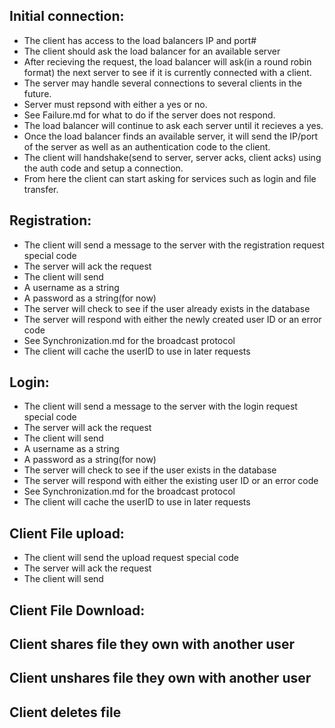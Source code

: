## Initial connection:

- The client has access to the load balancers IP and port#
- The client should ask the load balancer for an available server
- After recieving the request, the load balancer will ask(in a round robin format) the next server to see if it is currently connected with a client. 
- The server may handle several connections to several clients in the future.
- Server must repsond with either a yes or no. 
- See Failure.md for what to do if the server does not respond.
- The load balancer will continue to ask each server until it recieves a yes.
- Once the load balancer finds an available server, it will send the IP/port of the server as well as an authentication code to the client.
- The client will handshake(send to server, server acks, client acks) using the auth code and setup a connection.
- From here the client can start asking for services such as login and file transfer.


## Registration:

- The client will send a message to the server with the registration request special code
- The server will ack the request
- The client will send
- A username as a string
- A password as a string(for now)
- The server will check to see if the user already exists in the database
- The server will respond with either the newly created user ID or an error code
- See Synchronization.md for the broadcast protocol
- The client will cache the userID to use in later requests

## Login:

- The client will send a message to the server with the login request special code
- The server will ack the request
- The client will send
- A username as a string
- A password as a string(for now)
- The server will check to see if the user exists in the database
- The server will respond with either the existing user ID or an error code
- See Synchronization.md for the broadcast protocol
- The client will cache the userID to use in later requests

## Client File upload:

- The client will send the upload request special code
- The server will ack the request
- The client will send

## Client File Download:

## Client shares file they own with another user

## Client unshares file they own with another user

## Client deletes file




